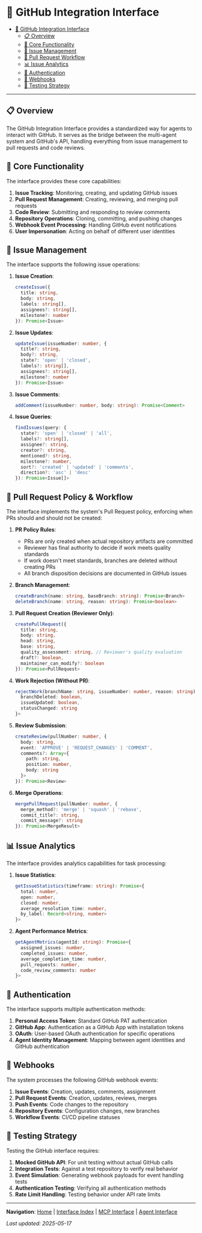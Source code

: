 # 🔄 GitHub Integration Interface

<!-- 📑 TABLE OF CONTENTS -->
- [🔄 GitHub Integration Interface](#-github-integration-interface)
  - [📋 Overview](#-overview)
  - [🔌 Core Functionality](#-core-functionality)
  - [📨 Issue Management](#-issue-management)
  - [🔄 Pull Request Workflow](#-pull-request-workflow)
  - [📊 Issue Analytics](#-issue-analytics)
  - [🔑 Authentication](#-authentication)
  - [🔄 Webhooks](#-webhooks)
  - [🧪 Testing Strategy](#-testing-strategy)

---

## 📋 Overview

The GitHub Integration Interface provides a standardized way for agents to interact with GitHub. It serves as the bridge between the multi-agent system and GitHub's API, handling everything from issue management to pull requests and code reviews.

## 🔌 Core Functionality

The interface provides these core capabilities:

1. **Issue Tracking**: Monitoring, creating, and updating GitHub issues
2. **Pull Request Management**: Creating, reviewing, and merging pull requests
3. **Code Review**: Submitting and responding to review comments
4. **Repository Operations**: Cloning, committing, and pushing changes
5. **Webhook Event Processing**: Handling GitHub event notifications
6. **User Impersonation**: Acting on behalf of different user identities

## 📨 Issue Management

The interface supports the following issue operations:

1. **Issue Creation**:
   ```typescript
   createIssue({
     title: string,
     body: string,
     labels: string[],
     assignees?: string[],
     milestone?: number
   }): Promise<Issue>
   ```

2. **Issue Updates**:
   ```typescript
   updateIssue(issueNumber: number, {
     title?: string,
     body?: string,
     state?: 'open' | 'closed',
     labels?: string[],
     assignees?: string[],
     milestone?: number
   }): Promise<Issue>
   ```

3. **Issue Comments**:
   ```typescript
   addComment(issueNumber: number, body: string): Promise<Comment>
   ```

4. **Issue Queries**:
   ```typescript
   findIssues(query: {
     state?: 'open' | 'closed' | 'all',
     labels?: string[],
     assignee?: string,
     creator?: string,
     mentioned?: string,
     milestone?: number,
     sort?: 'created' | 'updated' | 'comments',
     direction?: 'asc' | 'desc'
   }): Promise<Issue[]>
   ```

## 🔄 Pull Request Policy & Workflow

The interface implements the system's Pull Request policy, enforcing when PRs should and should not be created:

1. **PR Policy Rules**:
   - PRs are only created when actual repository artifacts are committed
   - Reviewer has final authority to decide if work meets quality standards
   - If work doesn't meet standards, branches are deleted without creating PRs
   - All branch disposition decisions are documented in GitHub issues

2. **Branch Management**:
   ```typescript
   createBranch(name: string, baseBranch: string): Promise<Branch>
   deleteBranch(name: string, reason: string): Promise<boolean>
   ```

3. **Pull Request Creation (Reviewer Only)**:
   ```typescript
   createPullRequest({
     title: string,
     body: string,
     head: string,
     base: string,
     quality_assessment: string, // Reviewer's quality evaluation
     draft?: boolean,
     maintainer_can_modify?: boolean
   }): Promise<PullRequest>
   ```

4. **Work Rejection (Without PR)**:
   ```typescript
   rejectWork(branchName: string, issueNumber: number, reason: string): Promise<{
     branchDeleted: boolean,
     issueUpdated: boolean,
     statusChanged: string
   }>
   ```

5. **Review Submission**:
   ```typescript
   createReview(pullNumber: number, {
     body: string,
     event: 'APPROVE' | 'REQUEST_CHANGES' | 'COMMENT',
     comments?: Array<{
       path: string,
       position: number,
       body: string
     }>
   }): Promise<Review>
   ```

6. **Merge Operations**:
   ```typescript
   mergePullRequest(pullNumber: number, {
     merge_method?: 'merge' | 'squash' | 'rebase',
     commit_title?: string,
     commit_message?: string
   }): Promise<MergeResult>
   ```

## 📊 Issue Analytics

The interface provides analytics capabilities for task processing:

1. **Issue Statistics**:
   ```typescript
   getIssueStatistics(timeframe: string): Promise<{
     total: number,
     open: number,
     closed: number,
     average_resolution_time: number,
     by_label: Record<string, number>
   }>
   ```

2. **Agent Performance Metrics**:
   ```typescript
   getAgentMetrics(agentId: string): Promise<{
     assigned_issues: number,
     completed_issues: number,
     average_completion_time: number,
     pull_requests: number,
     code_review_comments: number
   }>
   ```

## 🔑 Authentication

The interface supports multiple authentication methods:

1. **Personal Access Token**: Standard GitHub PAT authentication
2. **GitHub App**: Authentication as a GitHub App with installation tokens
3. **OAuth**: User-based OAuth authentication for specific operations
4. **Agent Identity Management**: Mapping between agent identities and GitHub authentication

## 🔄 Webhooks

The system processes the following GitHub webhook events:

1. **Issue Events**: Creation, updates, comments, assignment
2. **Pull Request Events**: Creation, updates, reviews, merges
3. **Push Events**: Code changes to the repository
4. **Repository Events**: Configuration changes, new branches
5. **Workflow Events**: CI/CD pipeline statuses

## 🧪 Testing Strategy

Testing the GitHub interface requires:

1. **Mocked GitHub API**: For unit testing without actual GitHub calls
2. **Integration Tests**: Against a test repository to verify real behavior
3. **Event Simulation**: Generating webhook payloads for event handling tests
4. **Authentication Testing**: Verifying all authentication methods
5. **Rate Limit Handling**: Testing behavior under API rate limits

---

<!-- 🧭 NAVIGATION -->
**Navigation**: [Home](../README.md) | [Interface Index](./README.md) | [MCP Interface](./mcp-protocol.md) | [Agent Interface](./agent-interface.md)

*Last updated: 2025-05-17*